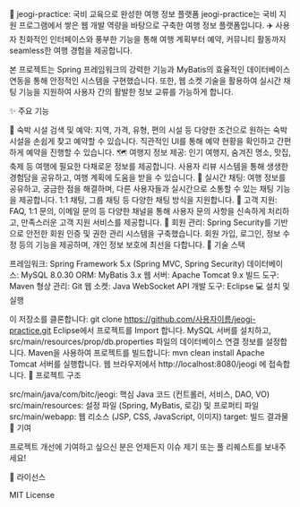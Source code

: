 🧳 jeogi-practice: 국비 교육으로 완성한 여행 정보 플랫폼
jeogi-practice는 국비 지원 프로그램에서 쌓은 웹 개발 역량을 바탕으로 구축한 여행 정보 플랫폼입니다. ✈️ 사용자 친화적인 인터페이스와 풍부한 기능을 통해 여행 계획부터 예약, 커뮤니티 활동까지 seamless한 여행 경험을 제공합니다.

본 프로젝트는 Spring 프레임워크의 강력한 기능과 MyBatis의 효율적인 데이터베이스 연동을 통해 안정적인 시스템을 구현했습니다. 또한, 웹 소켓 기술을 활용하여 실시간 채팅 기능을 지원하여 사용자 간의 활발한 정보 교류를 가능하게 합니다.

✨ 주요 기능

🔎 숙박 시설 검색 및 예약: 지역, 가격, 유형, 편의 시설 등 다양한 조건으로 원하는 숙박 시설을 손쉽게 찾고 예약할 수 있습니다. 직관적인 UI를 통해 예약 현황을 확인하고 간편하게 예약을 진행할 수 있습니다.
🗺️ 여행지 정보 제공: 인기 여행지, 숨겨진 명소, 맛집, 축제 등 여행에 필요한 다채로운 정보를 제공합니다. 사용자 리뷰 시스템을 통해 생생한 경험담을 공유하고, 여행 계획에 도움을 받을 수 있습니다.
💬 실시간 채팅: 여행 정보를 공유하고, 궁금한 점을 해결하며, 다른 사용자들과 실시간으로 소통할 수 있는 채팅 기능을 제공합니다. 1:1 채팅, 그룹 채팅 등 다양한 채팅 방식을 지원합니다.
🙋 고객 지원: FAQ, 1:1 문의, 이메일 문의 등 다양한 채널을 통해 사용자 문의 사항을 신속하게 처리하고, 만족스러운 고객 지원 서비스를 제공합니다.
🔐 회원 관리: Spring Security를 기반으로 안전한 회원 인증 및 권한 관리 시스템을 구축했습니다. 회원 가입, 로그인, 정보 수정 등의 기능을 제공하며, 개인 정보 보호에 최선을 다합니다.
🚀 기술 스택

프레임워크: Spring Framework 5.x (Spring MVC, Spring Security)
데이터베이스: MySQL 8.0.30
ORM: MyBatis 3.x
웹 서버: Apache Tomcat 9.x
빌드 도구: Maven
형상 관리: Git
웹 소켓: Java WebSocket API
개발 도구: Eclipse
💻 설치 및 실행

이 저장소를 클론합니다: git clone https://github.com/사용자이름/jeogi-practice.git
Eclipse에서 프로젝트를 Import 합니다.
MySQL 서버를 설치하고, src/main/resources/prop/db.properties 파일의 데이터베이스 연결 정보를 설정합니다.
Maven을 사용하여 프로젝트를 빌드합니다: mvn clean install
Apache Tomcat 서버를 실행합니다.
웹 브라우저에서 http://localhost:8080/jeogi 에 접속합니다.
📁 프로젝트 구조

src/main/java/com/bitc/jeogi: 핵심 Java 코드 (컨트롤러, 서비스, DAO, VO)
src/main/resources: 설정 파일 (Spring, MyBatis, 로깅) 및 프로퍼티 파일
src/main/webapp: 웹 리소스 (JSP, CSS, JavaScript, 이미지)
target: 빌드 결과물
🤝 기여

프로젝트 개선에 기여하고 싶으신 분은 언제든지 이슈 제기 또는 풀 리퀘스트를 보내주세요!

📄 라이선스

MIT License
